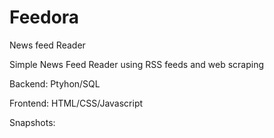 # Feedora
News feed Reader

Simple News Feed Reader using RSS feeds and web scraping

Backend:
Ptyhon/SQL

Frontend:
HTML/CSS/Javascript

Snapshots:
